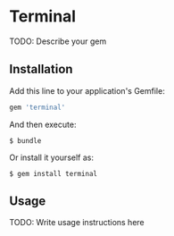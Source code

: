# Terminal

TODO: Describe your gem

## Installation

Add this line to your application's Gemfile:

```ruby
gem 'terminal'
```

And then execute:

    $ bundle

Or install it yourself as:

    $ gem install terminal

## Usage

TODO: Write usage instructions here


